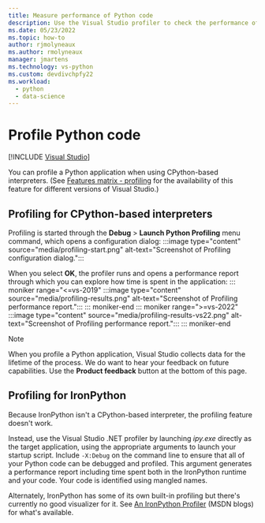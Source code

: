 ```yaml
---
title: Measure performance of Python code
description: Use the Visual Studio profiler to check the performance of Python code when using CPython-based interpreters.
ms.date: 05/23/2022
ms.topic: how-to
author: rjmolyneaux
ms.author: rmolyneaux
manager: jmartens
ms.technology: vs-python
ms.custom: devdivchpfy22
ms.workload:
  - python
  - data-science
---
```

# Profile Python code

 [!INCLUDE [Visual Studio](~/includes/applies-to-version/vs-windows-only.md)]

You can profile a Python application when using CPython-based interpreters. (See [Features matrix - profiling](overview-of-python-tools-for-visual-studio.md#matrix-profiling) for the availability of this feature for different versions of Visual Studio.)

## Profiling for CPython-based interpreters

Profiling is started through the **Debug** > **Launch Python Profiling** menu command, which opens a configuration dialog:
:::image type="content" source="media/profiling-start.png" alt-text="Screenshot of Profiling configuration dialog.":::

When you select **OK**, the profiler runs and opens a performance report through which you can explore how time is spent in the application:
::: moniker range="<=vs-2019"
:::image type="content" source="media/profiling-results.png" alt-text="Screenshot of Profiling performance report.":::
::: moniker-end
::: moniker range=">=vs-2022"
:::image type="content" source="media/profiling-results-vs22.png" alt-text="Screenshot of Profiling performance report.":::
::: moniker-end

> [!Note]
> When you profile a Python application, Visual Studio collects data for the lifetime of the process. We do want to hear your feedback on future capabilities. Use the **Product feedback** button at the bottom of this page.

## Profiling for IronPython

Because IronPython isn't a CPython-based interpreter, the profiling feature doesn't work.

Instead, use the Visual Studio .NET profiler by launching *ipy.exe* directly as the target application, using the appropriate arguments to launch your startup script. Include `-X:Debug` on the command line to ensure that all of your Python code can be debugged and profiled. This argument generates a performance report including time spent both in the IronPython runtime and your code. Your code is identified using mangled names.

Alternately, IronPython has some of its own built-in profiling but there's currently no good visualizer for it. See [An IronPython Profiler](/archive/blogs/curth/an-ironpython-profiler) (MSDN blogs) for what's available.
